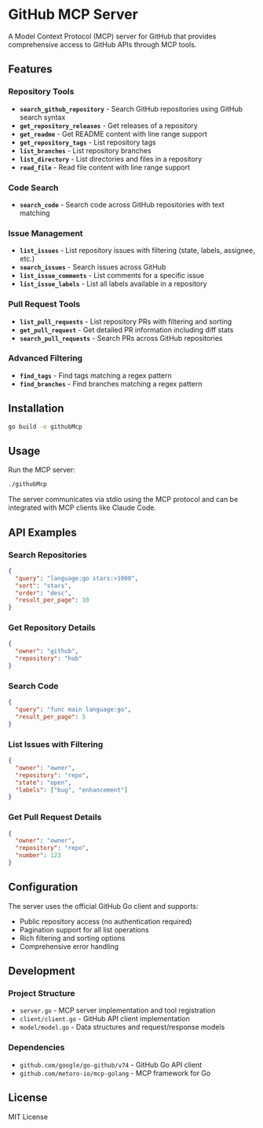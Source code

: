 # GitHub MCP Server

A Model Context Protocol (MCP) server for GitHub that provides comprehensive access to GitHub APIs through MCP tools.

## Features

### Repository Tools
- **`search_github_repository`** - Search GitHub repositories using GitHub search syntax
- **`get_repository_releases`** - Get releases of a repository
- **`get_readme`** - Get README content with line range support
- **`get_repository_tags`** - List repository tags
- **`list_branches`** - List repository branches
- **`list_directory`** - List directories and files in a repository
- **`read_file`** - Read file content with line range support

### Code Search
- **`search_code`** - Search code across GitHub repositories with text matching

### Issue Management
- **`list_issues`** - List repository issues with filtering (state, labels, assignee, etc.)
- **`search_issues`** - Search issues across GitHub
- **`list_issue_comments`** - List comments for a specific issue
- **`list_issue_labels`** - List all labels available in a repository

### Pull Request Tools
- **`list_pull_requests`** - List repository PRs with filtering and sorting
- **`get_pull_request`** - Get detailed PR information including diff stats
- **`search_pull_requests`** - Search PRs across GitHub repositories

### Advanced Filtering
- **`find_tags`** - Find tags matching a regex pattern
- **`find_branches`** - Find branches matching a regex pattern

## Installation

```bash
go build -o githubMcp
```

## Usage

Run the MCP server:
```bash
./githubMcp
```

The server communicates via stdio using the MCP protocol and can be integrated with MCP clients like Claude Code.

## API Examples

### Search Repositories
```json
{
  "query": "language:go stars:>1000",
  "sort": "stars",
  "order": "desc",
  "result_per_page": 10
}
```

### Get Repository Details
```json
{
  "owner": "github",
  "repository": "hub"
}
```

### Search Code
```json
{
  "query": "func main language:go",
  "result_per_page": 5
}
```

### List Issues with Filtering
```json
{
  "owner": "owner",
  "repository": "repo",
  "state": "open",
  "labels": ["bug", "enhancement"]
}
```

### Get Pull Request Details
```json
{
  "owner": "owner",
  "repository": "repo", 
  "number": 123
}
```

## Configuration

The server uses the official GitHub Go client and supports:
- Public repository access (no authentication required)
- Pagination support for all list operations
- Rich filtering and sorting options
- Comprehensive error handling

## Development

### Project Structure
- `server.go` - MCP server implementation and tool registration
- `client/client.go` - GitHub API client implementation
- `model/model.go` - Data structures and request/response models

### Dependencies
- `github.com/google/go-github/v74` - GitHub Go API client
- `github.com/metoro-io/mcp-golang` - MCP framework for Go

## License

MIT License